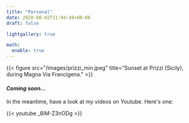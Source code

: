 ```yaml
---
title: "Personal"
date: 2020-08-02T11:04:49+08:00
draft: false

lightgallery: true

math:
  enable: true
---
```


{{< figure src="/images/prizzi_min.jpeg" title="Sunset at Prizzi (Sicily), during Magna Via Francigena." >}}

#### _Coming soon..._

In the meantime, have a look at my videos on Youtube. Here's one:

{{< youtube _8iM-Z3nODg >}}

